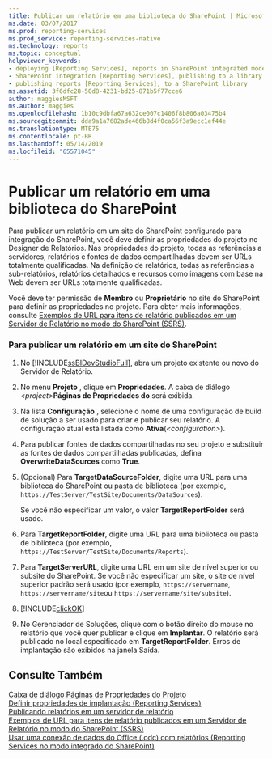 ```yaml
---
title: Publicar um relatório em uma biblioteca do SharePoint | Microsoft Docs
ms.date: 03/07/2017
ms.prod: reporting-services
ms.prod_service: reporting-services-native
ms.technology: reports
ms.topic: conceptual
helpviewer_keywords:
- deploying [Reporting Services], reports in SharePoint integrated mode
- SharePoint integration [Reporting Services], publishing to a library
- publishing reports [Reporting Services], to a SharePoint library
ms.assetid: 3f6dfc28-50d8-4231-bd25-871b5f77cce6
author: maggiesMSFT
ms.author: maggies
ms.openlocfilehash: 1b10c9dbfa67a632ce007c1406f8b806a03475b4
ms.sourcegitcommit: dda9a1a7682ade466b8d4f0ca56f3a9ecc1ef44e
ms.translationtype: MTE75
ms.contentlocale: pt-BR
ms.lasthandoff: 05/14/2019
ms.locfileid: "65571045"
---
```

# <a name="publish-a-report-to-a-sharepoint-library"></a>Publicar um relatório em uma biblioteca do SharePoint
  Para publicar um relatório em um site do SharePoint configurado para integração do SharePoint, você deve definir as propriedades do projeto no Designer de Relatórios. Nas propriedades do projeto, todas as referências a servidores, relatórios e fontes de dados compartilhadas devem ser URLs totalmente qualificadas. Na definição de relatórios, todas as referências a sub-relatórios, relatórios detalhados e recursos como imagens com base na Web devem ser URLs totalmente qualificadas.  
  
 Você deve ter permissão de **Membro** ou **Proprietário** no site do SharePoint para definir as propriedades no projeto. Para obter mais informações, consulte [Exemplos de URL para itens de relatório publicados em um Servidor de Relatório no modo do SharePoint &#40;SSRS&#41;](../../reporting-services/tools/url-examples-for-items-on-a-report-server-sharepoint-mode.md).  
  
### <a name="to-publish-a-report-to-a-sharepoint-site"></a>Para publicar um relatório em um site do SharePoint  
  
1.  No [!INCLUDE[ssBIDevStudioFull](../../includes/ssbidevstudiofull-md.md)], abra um projeto existente ou novo do Servidor de Relatório.  
  
2.  No menu **Projeto** , clique em **Propriedades**. A caixa de diálogo _\<project>_**Páginas de Propriedades do**  será exibida.  
  
3.  Na lista **Configuração** , selecione o nome de uma configuração de build de solução a ser usado para criar e publicar seu relatório. A configuração atual está listada como **Ativa**(*\<configuration>*).  
  
4.  Para publicar fontes de dados compartilhadas no seu projeto e substituir as fontes de dados compartilhadas publicadas, defina **OverwriteDataSources** como **True**.  
  
5.  (Opcional) Para **TargetDataSourceFolder**, digite uma URL para uma biblioteca do SharePoint ou pasta de biblioteca (por exemplo, `https://TestServer/TestSite/Documents/DataSources`).  
  
     Se você não especificar um valor, o valor **TargetReportFolder** será usado.  
  
6.  Para **TargetReportFolder**, digite uma URL para uma biblioteca ou pasta de biblioteca (por exemplo, `https://TestServer/TestSite/Documents/Reports`).  
  
7.  Para **TargetServerURL**, digite uma URL em um site de nível superior ou subsite do SharePoint. Se você não especificar um site, o site de nível superior padrão será usado (por exemplo, `https://servername`, `https://servername/site`ou `https://servername/site/subsite`).  
  
8.  [!INCLUDE[clickOK](../../includes/clickok-md.md)]  
  
9. No Gerenciador de Soluções, clique com o botão direito do mouse no relatório que você quer publicar e clique em **Implantar**. O relatório será publicado no local especificado em **TargetReportFolder**. Erros de implantação são exibidos na janela Saída.  
  
## <a name="see-also"></a>Consulte Também  
 [Caixa de diálogo Páginas de Propriedades do Projeto](../../reporting-services/tools/project-property-pages-dialog-box.md)   
 [Definir propriedades de implantação &#40;Reporting Services&#41;](../../reporting-services/tools/set-deployment-properties-reporting-services.md)   
 [Publicando relatórios em um servidor de relatório](../../reporting-services/reports/publishing-reports-to-a-report-server.md)   
 [Exemplos de URL para itens de relatório publicados em um Servidor de Relatório no modo do SharePoint &#40;SSRS&#41;](../../reporting-services/tools/url-examples-for-items-on-a-report-server-sharepoint-mode.md)   
 [Usar uma conexão de dados do Office &#40;.odc&#41; com relatórios &#40;Reporting Services no modo integrado do SharePoint&#41;](../../reporting-services/report-data/use-an-office-data-connection-odc-with-reports.md)  
  
  
